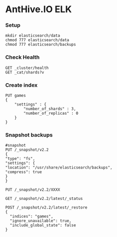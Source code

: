 # AntHive.IO ELK

### Setup
```
mkdir elasticsearch/data
chmod 777 elasticsearch/data
chmod 777 elasticsearch/backups
```

### Check Health
```
GET _cluster/health
GET _cat/shards?v
```

### Create index
```
PUT games
{
    "settings" : {
        "number_of_shards" : 3,
        "number_of_replicas" : 0
    }
}
```

### Snapshot backups
```
#snapshot
PUT /_snapshot/v2.2
{
"type": "fs",
"settings": {
"location": "/usr/share/elasticsearch/backups",
"compress": true
}
}

PUT /_snapshot/v2.2/XXXX

GET /_snapshot/v2.2/latest/_status

POST /_snapshot/v2.2/latest/_restore
{
  "indices": "games",
  "ignore_unavailable": true,
  "include_global_state": false
}
```
